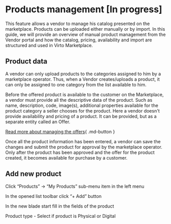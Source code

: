 # Products management [In progress]

This feature allows a vendor to manage his catalog presented on the marketplace. Products can be uploaded either manually or by import. In this guide, we will provide an overview of manual product management from the Vendor portal and how the catalog, pricing, availability and import are structured and used in Virto Marketplace.

## Product data

A vendor can only upload products to the categories assigned to him by a marketplace operator. Thus, when a Vendor creates/uploads a product, it can only be assigned to one category from the list available to him.

Before the offered product is available to the customer on the Marketplace, a vendor must provide all the descriptive data of the product. Such as name, description, code, image(s), additional properties available for the product category a seller chooses for the product. Here a vendor doesn't provide availability and pricing of a product. It can be provided, but as a separate entity called an Offer. 

[Read more about managing the offers](offers-management-by-vendor.md){ .md-button }

Once all the product information has been entered, a vendor can save the changes and submit the product for approval by the marketplace operator. Only after the product has been approved and the offer for the product created, it becomes available for purchase by a customer.

## Add new product

Click “Products” → “My Products” sub-menu item in the left menu

In the opened list toolbar click “+ Add” button

In the new blade start fill in the fields of the product

Product type - Select if product is Physical or Digital

